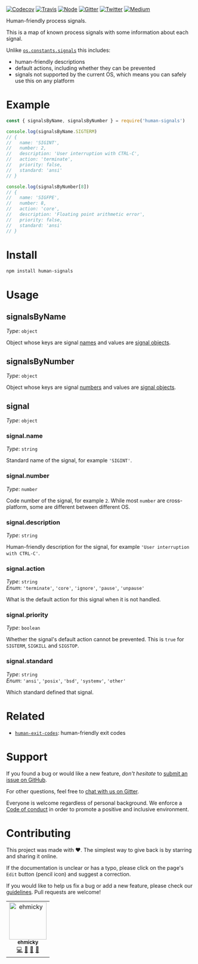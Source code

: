 [![Codecov](https://img.shields.io/codecov/c/github/ehmicky/human-signals.svg?label=tested&logo=codecov)](https://codecov.io/gh/ehmicky/human-signals)
[![Travis](https://img.shields.io/badge/cross-platform-4cc61e.svg?logo=travis)](https://travis-ci.org/ehmicky/human-signals)
[![Node](https://img.shields.io/node/v/human-signals.svg?logo=node.js)](https://www.npmjs.com/package/human-signals)
[![Gitter](https://img.shields.io/gitter/room/ehmicky/human-signals.svg?logo=gitter)](https://gitter.im/ehmicky/human-signals)
[![Twitter](https://img.shields.io/badge/%E2%80%8B-twitter-4cc61e.svg?logo=twitter)](https://twitter.com/intent/follow?screen_name=ehmicky)
[![Medium](https://img.shields.io/badge/%E2%80%8B-medium-4cc61e.svg?logo=medium)](https://medium.com/@ehmicky)

Human-friendly process signals.

This is a map of known process signals with some information about each signal.

Unlike
[`os.constants.signals`](https://nodejs.org/api/os.html#os_signal_constants)
this includes:

- human-friendly descriptions
- default actions, including whether they can be prevented
- signals not supported by the current OS, which means you can safely use this
  on any platform

# Example

```js
const { signalsByName, signalsByNumber } = require('human-signals')

console.log(signalsByName.SIGTERM)
// {
//   name: 'SIGINT',
//   number: 2,
//   description: 'User interruption with CTRL-C',
//   action: 'terminate',
//   priority: false,
//   standard: 'ansi'
// }

console.log(signalsByNumber[8])
// {
//   name: 'SIGFPE',
//   number: 8,
//   action: 'core',
//   description: 'Floating point arithmetic error',
//   priority: false,
//   standard: 'ansi'
// }
```

# Install

```bash
npm install human-signals
```

# Usage

## signalsByName

_Type_: `object`

Object whose keys are signal [names](#signalname) and values are
[signal objects](#signal).

## signalsByNumber

_Type_: `object`

Object whose keys are signal [numbers](#signalnumber) and values are
[signal objects](#signal).

## signal

_Type_: `object`

### signal.name

_Type_: `string`

Standard name of the signal, for example `'SIGINT'`.

### signal.number

_Type_: `number`

Code number of the signal, for example `2`. While most `number` are
cross-platform, some are different between different OS.

### signal.description

_Type_: `string`

Human-friendly description for the signal, for example
`'User interruption with CTRL-C'`.

### signal.action

_Type_: `string`<br>_Enum_: `'terminate'`, `'core'`, `'ignore'`, `'pause'`,
`'unpause'`

What is the default action for this signal when it is not handled.

### signal.priority

_Type_: `boolean`

Whether the signal's default action cannot be prevented. This is `true` for
`SIGTERM`, `SIGKILL` and `SIGSTOP`.

### signal.standard

_Type_: `string`<br>_Enum_: `'ansi'`, `'posix'`, `'bsd'`, `'systemv'`, `'other'`

Which standard defined that signal.

# Related

- [`human-exit-codes`](https://github.com/ehmicky/human-exit-codes):
  human-friendly exit codes

# Support

If you found a bug or would like a new feature, _don't hesitate_ to
[submit an issue on GitHub](../../issues).

For other questions, feel free to
[chat with us on Gitter](https://gitter.im/ehmicky/human-signals).

Everyone is welcome regardless of personal background. We enforce a
[Code of conduct](CODE_OF_CONDUCT.md) in order to promote a positive and
inclusive environment.

# Contributing

This project was made with ❤️. The simplest way to give back is by starring and
sharing it online.

If the documentation is unclear or has a typo, please click on the page's `Edit`
button (pencil icon) and suggest a correction.

If you would like to help us fix a bug or add a new feature, please check our
[guidelines](CONTRIBUTING.md). Pull requests are welcome!

<!-- Thanks go to our wonderful contributors: -->

<!-- ALL-CONTRIBUTORS-LIST:START -->
<!-- prettier-ignore -->
<table><tr><td align="center"><a href="https://twitter.com/ehmicky"><img src="https://avatars2.githubusercontent.com/u/8136211?v=4" width="100px;" alt="ehmicky"/><br /><sub><b>ehmicky</b></sub></a><br /><a href="https://github.com/ehmicky/human-signals/commits?author=ehmicky" title="Code">💻</a> <a href="#design-ehmicky" title="Design">🎨</a> <a href="#ideas-ehmicky" title="Ideas, Planning, & Feedback">🤔</a> <a href="https://github.com/ehmicky/human-signals/commits?author=ehmicky" title="Documentation">📖</a></td></tr></table>

<!-- ALL-CONTRIBUTORS-LIST:END -->
